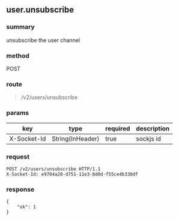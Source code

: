 ## user.unsubscribe

### summary
unsubscribe the user channel

### method
POST

### route
> /v2/users/unsubscribe

### params
<table>
  <thead>
    <tr>
      <th>key</th>
      <th>type</th>
      <th>required</th>
      <th>description</th>
    </tr>
  </thead>
  <tbody>
    <tr>
      <td>X-Socket-Id</td>
      <td>String(InHeader)</td>
      <td>true</td>
      <td>sockjs id</td>
    </tr>
  </tbody>
</table>

### request
```
POST /v2/users/unsubscribe HTTP/1.1
X-Socket-Id: e9704a20-d751-11e3-8d0d-f55ce4b330df
```

### response
```
{
    "ok": 1
}
```
